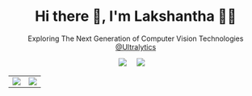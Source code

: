 <!-- ### Hi there 👋

**lakshanthad/lakshanthad** is a ✨ _special_ ✨ repository because its `README.md` (this file) appears on your GitHub profile.

Here are some ideas to get you started:

- 🔭 I’m currently working on ...
- 🌱 I’m currently learning ...
- 👯 I’m looking to collaborate on ...
- 🤔 I’m looking for help with ...
- 💬 Ask me about ...
- 📫 How to reach me: ...
- 😄 Pronouns: ...
- ⚡ Fun fact: ...
-->


<h1 align='center'> Hi there 👋, I'm Lakshantha 👨‍💻 </h1>

<p align='center'>
  Exploring The Next Generation of Computer Vision Technologies <a href="https://www.ultralytics.com">@Ultralytics</a>
</p>

<p align='center'>
  <a href="https://twitter.com/lakshanthad"><img src="https://img.shields.io/badge/twitter-%231DA1F2.svg?&style=for-the-badge&logo=twitter&logoColor=white" /></a>&nbsp;&nbsp;&nbsp;&nbsp;
  <a href="https://www.linkedin.com/in/lakshanthad/"><img src="https://img.shields.io/badge/linkedin-%230077B5.svg?&style=for-the-badge&logo=linkedin&logoColor=white" /></a>&nbsp;&nbsp;&nbsp;&nbsp;

</p>

<TABLE>
   <TR>
      <TD><img src="https://github-readme-stats.vercel.app/api?username=lakshanthad&show_icons=true&theme=material-palenight&include_all_commits=true"></TD>
      <TD><img src="https://github-readme-stats.vercel.app/api/top-langs/?username=lakshanthad&layout=compact&theme=material-palenight"></TD>
   </TR>
</TABLE>

